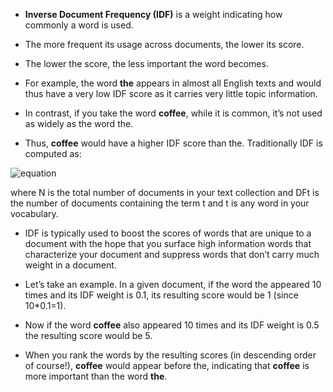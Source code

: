 - **Inverse Document Frequency (IDF)** is a weight indicating how commonly a word is used. 
- The more frequent its usage across documents, the lower its score. 
- The lower the score, the less important the word becomes.

- For example, the word **the** appears in almost all English texts and would thus have a very low IDF score as it carries very little topic information. 
- In contrast, if you take the word **coffee**, while it is common, it’s not used as widely as the word the. 
- Thus, **coffee** would have a higher IDF score than the. Traditionally IDF is computed as:

![equation](https://latex.codecogs.com/gif.latex?{IDF}&space;=log\frac{N}{DF_{t}})

where N is the total number of documents in your text collection and DFt is the number of documents containing the term t and t is any word in your vocabulary. 

- IDF is typically used to boost the scores of words that are unique to a document with the hope that you surface high information words that characterize your document and suppress words that don’t carry much weight in a document.

- Let’s take an example. In a given document, if the word the appeared 10 times and its IDF weight is 0.1, its resulting score would be 1 (since 10*0.1=1). 
- Now if the word **coffee** also appeared 10 times and its IDF weight is 0.5 the resulting score would be 5. 
- When you rank the words by the resulting scores (in descending order of course!), **coffee** would appear before the, indicating that **coffee** is more important than the word **the**.

